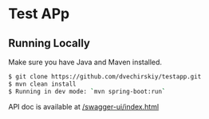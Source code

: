 # Test APp


## Running Locally

Make sure you have Java and Maven installed. 

```sh
$ git clone https://github.com/dvechirskiy/testapp.git
$ mvn clean install
$ Running in dev mode: `mvn spring-boot:run`
```

API doc is available at [/swagger-ui/index.html](http://localhost:8080/swagger-ui/index.html)
